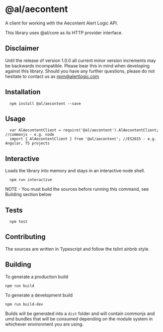   @al/aecontent
=========

A client for working with the Aecontent Alert Logic API.

This library uses @al/core as its HTTP provider interface.

## Disclaimer

Until the release of version 1.0.0 all current minor version increments may be backwards incompatible. Please bear this in mind when developing against this library. Should you have any further questions, please do not hesitate to contact us as [npm@alertlogic.com](mailto:npm@alertlogic.com)

## Installation

      npm install @al/aecontent --save

## Usage

      var AlAecontentClient = require('@al/aecontent').AlAecontentClient; //commonjs - e.g. node
      import { AlAecontentClient } from '@al/aecontent'; //ES2015 - e.g. Angular, TS projects

## Interactive

  Loads the library into memory and stays in an interactive node shell.
  
      npm run interactive

  NOTE - You must build the sources before running this command, see Building section below

## Tests

      npm test

## Contributing

The sources are written in Typescript and follow the tslint airbnb style.

## Building

To generate a production build

    npm run build

To generate a development build

    npm run build-dev

Builds will be generated into a `dist` folder and will contain commonjs and umd bundles that will be consumed depending on the module system in whichever environment you are using.
